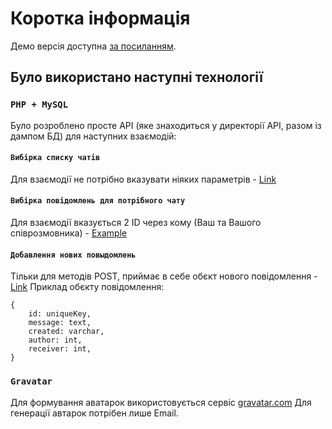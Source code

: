 # Коротка інформація

Демо версія доступна [за посиланням](https://zelios.studio/api/reenbit-chat/).

## Було використано наступні технології

### `PHP + MySQL`

Було розроблено просте API (яке знаходиться у директорії API, разом із дампом БД) для наступних взаємодій:

#### `Вибірка списку чатів`

Для взаємодії не потрібно вказувати ніяких параметрів - [Link](https://zelios.studio/api/selectUsers.php)

#### `Вибірка повідомлень для потрібного чату`

Для взаємодії вказується 2 ID через кому (Ваш та Вашого співрозмовника) - [Example](https://zelios.studio/api/selectMessages.php?usersIds=1,58)

#### `Добавлення нових повыдомлень`

Тільки для методів POST, приймає в себе обєкт нового повідомлення - [Link](https://zelios.studio/api/insertMessage.php)
Приклад обєкту повідомлення:

```
{
	id: uniqueKey,
	message: text,
	created: varchar,
	author: int,
	receiver: int,
}
```

### `Gravatar`

Для формування аватарок використовується сервіс [gravatar.com](https://gravatar.com)
Для генерації автарок потрібен лише Email.
